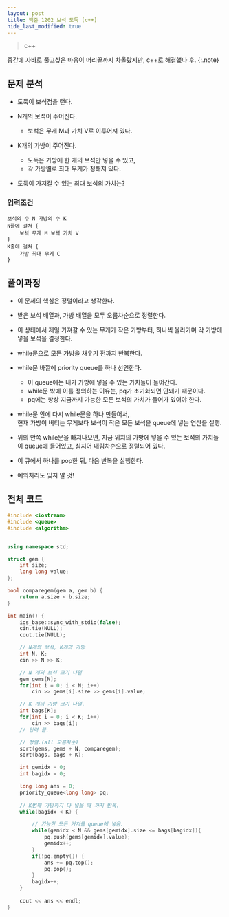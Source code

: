```yaml
---
layout: post
title: 백준 1202 보석 도둑 [c++]
hide_last_modified: true
---
```


> c++



중간에 자바로 풀고싶은 마음이 머리끝까지 차올랐지만, c++로 해결했다 후.
{:.note}



## 문제 분석

- 도둑이 보석점을 턴다.
- N개의 보석이 주어진다.
  - 보석은 무게 M과 가치 V로 이루어져 있다.

- K개의 가방이 주어진다.
  - 도둑은 가방에 한 개의 보석만 넣을 수 있고,
  - 각 가방별로 최대 무게가 정해져 있다.

- 도둑이 가져갈 수 있는 최대 보석의 가치는?



### 입력조건

```
보석의 수 N 가방의 수 K
N줄에 걸쳐 {
	보석 무게 M 보석 가치 V
}
K줄에 걸쳐 {
	가방 최대 무게 C
}
```



## 풀이과정

- 이 문제의 핵심은 정렬이라고 생각한다.

- 받은 보석 배열과, 가방 배열을 모두 오름차순으로 정렬한다.

- 이 상태에서 제일 가져갈 수 있는 무게가 작은 가방부터, 하나씩 올라가며 각 가방에 넣을 보석을 결정한다.

- while문으로 모든 가방을 채우기 전까지 반복한다.

- while문 바깥에 priority queue를 하나 선언한다.

  - 이 queue에는 내가 가방에 넣을 수 있는 가치들이 들어간다.
  - while문 밖에 이를 정의하는 이유는, pq가 초기화되면 안돼기 때문이다.
  - pq에는 항상 지금까지 가능한 모든 보석의 가치가 들어가 있어야 한다.

  

- while문 안에 다시 while문을 하나 만들어서, <br>현재 가방이 버티는 무게보다 보석이 작은 모든 보석을 queue에 넣는 연산을 실행.

- 위의 안쪽 while문을 빠져나오면, 지금 위치의 가방에 넣을 수 있는 보석의 가치들이 queue에 들어있고, 심지어 내림차순으로 정렬되어 있다.

- 이 큐에서 하나를 pop한 뒤, 다음 반복을 실행한다.



- 예외처리도 잊지 말 것!



## 전체 코드

```c++
#include <iostream>
#include <queue>
#include <algorithm>


using namespace std;

struct gem {
    int size;
    long long value;
};

bool comparegem(gem a, gem b) {
    return a.size < b.size;
}

int main() {
    ios_base::sync_with_stdio(false);
    cin.tie(NULL);
    cout.tie(NULL);

    // N개의 보석, K개의 가방
    int N, K;
    cin >> N >> K;

    // N 개의 보석 크기 나열
    gem gems[N];
    for(int i = 0; i < N; i++)
        cin >> gems[i].size >> gems[i].value;

    // K 개의 가방 크기 나열.
    int bags[K];
    for(int i = 0; i < K; i++) 
        cin >> bags[i];
    // 입력 끝.

    // 정렬.(all 오름차순)
    sort(gems, gems + N, comparegem);
    sort(bags, bags + K);

    int gemidx = 0;
    int bagidx = 0;

    long long ans = 0;
    priority_queue<long long> pq;
    
    // K번째 가방까지 다 넣을 때 까지 반복.
    while(bagidx < K) {

        // 가능한 모든 가치를 queue에 넣음.
        while(gemidx < N && gems[gemidx].size <= bags[bagidx]){
            pq.push(gems[gemidx].value);
            gemidx++;
        }
        if(!pq.empty()) {
            ans += pq.top();
            pq.pop();
        }
        bagidx++;
    }
    
    cout << ans << endl;
}
```

